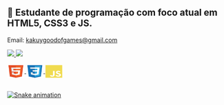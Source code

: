 ## 👾 Estudante de programação com foco atual em HTML5, CSS3 e JS.
Email: kakuygoodofgames@gmail.com

 <div>
   <a href="https://github.com/Hesfher">
   <img height="180em" src="https://github-readme-stats.vercel.app/api?username=Hesfher&show_icons=true&theme=cobalt&include_all_commits=true&count_private=true"/>
   <img height="180em" src="https://github-readme-stats.vercel.app/api/top-langs/?username=Hesfher&layout=compact&langs_count=6&theme=cobalt"/>

</div>
<div style="display: inline_block"><br>
  <img align="center" alt="HTML" height="30" width="40" src="https://raw.githubusercontent.com/devicons/devicon/master/icons/html5/html5-original.svg">
  <img align="center" alt="CSS" height="30" width="40" src="https://raw.githubusercontent.com/devicons/devicon/master/icons/css3/css3-original.svg">
  <img align="center" alt="Js" height="30" width="40" src="https://raw.githubusercontent.com/devicons/devicon/master/icons/javascript/javascript-plain.svg">
</div>
 
 <br>
 
<div>
 
  ![Snake animation](https://github.com/Hesfher/Hesfher/blob/output/github-contribution-grid-snake.svg)

</div>
